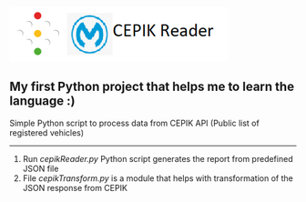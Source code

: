 ![alt text](logo.png)

## My first Python project that helps me to learn the language :) ##

Simple Python script to process data from CEPIK API (Public list of registered vehicles)

---
1. Run *cepikReader.py* Python script generates the report from predefined JSON file
2. File *cepikTransform.py* is a module that helps with transformation of the JSON response from CEPIK